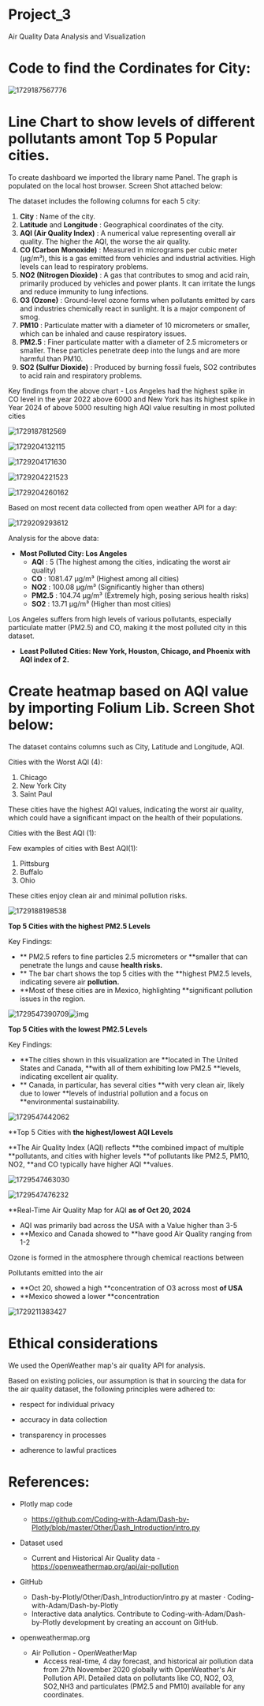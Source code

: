 # Project_3

Air Quality Data Analysis and Visualization

# Code to find the Cordinates for City:

![1729187567776](image/README/1729187567776.png)

# Line Chart to show levels of different pollutants amont Top 5 Popular cities.

To create dashboard we imported the library name Panel. The graph is populated on the local host browser. Screen Shot attached below:

The dataset includes the following columns for each 5 city:

1. **City** :
   Name of the city.
2. **Latitude**
   and  **Longitude** : Geographical coordinates of the city.
3. **AQI
   (Air Quality Index)** : A numerical value representing overall air quality.
   The higher the AQI, the worse the air quality.
4. **CO
   (Carbon Monoxide)** : Measured in micrograms per cubic meter (µg/m³),
   this is a gas emitted from vehicles and industrial activities. High levels
   can lead to respiratory problems.
5. **NO2
   (Nitrogen Dioxide)** : A gas that contributes to smog and acid rain,
   primarily produced by vehicles and power plants. It can irritate the lungs
   and reduce immunity to lung infections.
6. **O3
   (Ozone)** : Ground-level ozone forms when pollutants emitted by cars and
   industries chemically react in sunlight. It is a major component of smog.
7. **PM10** :
   Particulate matter with a diameter of 10 micrometers or smaller, which can
   be inhaled and cause respiratory issues.
8. **PM2.5** :
   Finer particulate matter with a diameter of 2.5 micrometers or smaller.
   These particles penetrate deep into the lungs and are more harmful than
   PM10.
9. **SO2
   (Sulfur Dioxide)** : Produced by burning fossil fuels, SO2 contributes to
   acid rain and respiratory problems.

Key findings from the above chart - Los Angeles had the highest spike in CO level in the year 2022 above 6000 and New York has its highest spike in Year 2024 of above 5000 resulting high AQI value resulting in most polluted cities

![1729187812569](image/README/1729187812569.png)

![1729204132115](image/README/1729204132115.png)

![1729204171630](image/README/1729204171630.png)

![1729204221523](image/README/1729204221523.png)

![1729204260162](image/README/1729204260162.png)

Based on most recent data collected from open weather API for a day:

![1729209293612](image/README/1729209293612.png)

Analysis for the above data:

* **Most Polluted City: Los Angeles**
  * **AQI** :
    5 (The highest among the cities, indicating the worst air quality)
  * **CO** :
    1081.47 µg/m³ (Highest among all cities)
  * **NO2** :
    100.08 µg/m³ (Significantly higher than others)
  * **PM2.5** :
    104.74 µg/m³ (Extremely high, posing serious health risks)
  * **SO2** :
    13.71 µg/m³ (Higher than most cities)

Los Angeles suffers from high levels of various pollutants,
especially particulate matter (PM2.5) and CO, making it the most polluted city
in this dataset.

* **Least
  Polluted Cities: New York, Houston, Chicago, and Phoenix with AQI index of 2.**

# Create heatmap based on AQI value by importing Folium Lib. Screen Shot below:

The dataset contains columns such as City, Latitude and Longitude, AQI.

Cities with the Worst AQI (4):

1. Chicago
2. New York City
3. Saint Paul

These cities have the highest AQI values, indicating the worst air quality, which could have a significant impact on the health of their populations.

Cities with the Best AQI (1):

Few examples of cities with Best AQI(1):

1. Pittsburg
2. Buffalo
3. Ohio

These cities enjoy clean air and minimal pollution risks.

![1729188198538](image/README/1729188198538.png)

**Top 5 Cities with the **highest PM2.5 Levels****

Key Findings:

* ** PM2.5 refers to fine particles 2.5 micrometers or **smaller that can penetrate the lungs and cause **health risks.**
* ** The bar chart shows the top 5 cities with the **highest PM2.5 levels, indicating severe air **pollution.**
* **Most of these cities are in Mexico, highlighting **significant pollution issues in the region.

![1729547390709](image/README/1729547390709.png)![img]()

**Top 5 Cities with the lowest PM2.5 Levels**

Key Findings:

* **The cities shown in this visualization are **located in The United States and Canada, **with all of them exhibiting low PM2.5 **levels, indicating excellent air quality.
* ** Canada, in particular, has several cities **with very clean air, likely due to lower **levels of industrial pollution and a focus on **environmental sustainability.

![1729547442062](image/README/1729547442062.png)

**Top 5 Cities with **the highest/lowest AQI Levels**

**The Air Quality Index (AQI) reflects **the combined impact of multiple **pollutants, and cities with higher levels **of pollutants like PM2.5, PM10, NO2, **and CO typically have higher AQI **values.

![1729547463030](image/README/1729547463030.png)

![1729547476232](image/README/1729547476232.png)

**Real-Time Air Quality Map for AQI **as of Oct 20, 2024**


* AQI was primarily bad across the USA with a Value higher than 3-5
* **Mexico and Canada showed to **have good Air Quality ranging from 1-2


Ozone is formed in the atmosphere through chemical reactions between

Pollutants emitted into the air


* **Oct 20, showed a high **concentration of O3 across most **of USA**
* **Mexico showed a lower **concentration

![1729211383427](image/README/1729211383427.png)

# Ethical considerations

We used the OpenWeather map's air quality API for analysis. ​

​Based on existing policies, our assumption is that in sourcing the data for the air quality dataset, the following principles were adhered to:​

* respect for individual privacy​

* accuracy in data collection​

* transparency in processes​

* adherence to lawful practices

# References:
* Plotly map code
  * https://github.com/Coding-with-Adam/Dash-by-Plotly/blob/master/Other/Dash_Introduction/intro.py
* Dataset used
  * Current and Historical Air Quality data - https://openweathermap.org/api/air-pollution
* GitHub
  * Dash-by-Plotly/Other/Dash_Introduction/intro.py at master · Coding-with-Adam/Dash-by-Plotly
  * Interactive data analytics. Contribute to Coding-with-Adam/Dash-by-Plotly development by creating an account on GitHub. 

* openweathermap.org
  * Air Pollution - OpenWeatherMap
    * Access real-time, 4 day forecast, and historical air pollution data from 27th November 2020 globally with OpenWeather's Air Pollution API. Detailed data on pollutants like CO, NO2, O3, SO2,NH3 and particulates (PM2.5 and PM10) available for any coordinates.​
